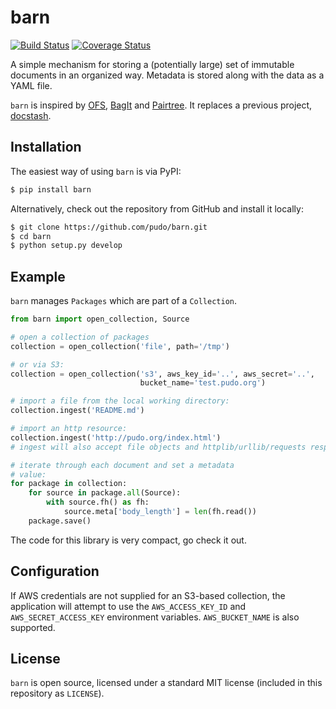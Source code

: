# barn

[![Build Status](https://travis-ci.org/pudo/barn.png?branch=master)](https://travis-ci.org/pudo/barn) [![Coverage Status](https://coveralls.io/repos/pudo/barn/badge.svg)](https://coveralls.io/r/pudo/barn)

A simple mechanism for storing a (potentially large) set of immutable documents in an organized way. Metadata is stored along with the data as a YAML file.

``barn`` is inspired by [OFS](https://github.com/okfn/ofs), [BagIt](https://github.com/LibraryOfCongress/bagit-python) and [Pairtree](https://pythonhosted.org/Pairtree/). It replaces a previous project, [docstash](https://github.com/pudo/docstash).


## Installation

The easiest way of using ``barn`` is via PyPI:

```bash
$ pip install barn
```

Alternatively, check out the repository from GitHub and install it locally:

```bash
$ git clone https://github.com/pudo/barn.git
$ cd barn
$ python setup.py develop
```


## Example

``barn`` manages ``Packages`` which are part of a ``Collection``. 

```python
from barn import open_collection, Source

# open a collection of packages
collection = open_collection('file', path='/tmp')

# or via S3:
collection = open_collection('s3', aws_key_id='..', aws_secret='..',
                             bucket_name='test.pudo.org')

# import a file from the local working directory:
collection.ingest('README.md')

# import an http resource:
collection.ingest('http://pudo.org/index.html')
# ingest will also accept file objects and httplib/urllib/requests responses

# iterate through each document and set a metadata
# value:
for package in collection:
    for source in package.all(Source):
        with source.fh() as fh:
            source.meta['body_length'] = len(fh.read())
    package.save()
```

The code for this library is very compact, go check it out.


## Configuration

If AWS credentials are not supplied for an S3-based collection, the application will attempt to use the ``AWS_ACCESS_KEY_ID`` and ``AWS_SECRET_ACCESS_KEY`` environment variables. ``AWS_BUCKET_NAME`` is also supported.

## License

``barn`` is open source, licensed under a standard MIT license (included in this repository as ``LICENSE``).
